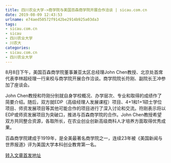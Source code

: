 ```yaml
---
title: 四川农业大学->商学院与美国百森商学院开展合作洽谈 | sicau.com.cn
date: 2019-08-09 12:43:53
urlname: e74aed50572f9142be2914b925a03da3
tags: 
- sicau.com.cn
- sicau
- 四川农业大学
- 川农大
categories:
- sicau.com.cn
- 四川农业大学
---
```



8月8日下午，美国百森商学院董事兼亚太区总经理John Chen教授、北京处首席代表李林超经理一行来校与商学院开展合作洽谈。商学院院长符刚、副院长王冲参加了座谈会。

John Chen教授和符刚分别就自身学校概况、办学层次、专业和取得的成绩作了简要介绍。随后，双方就EDP（高级经理人发展课程）项目、4+1和1+1硕士学位项目、师资发展项目等其他可能合作的项目进行了深入讨论和交流。符刚表示将以EDP或师资发展项目为突破口，推进与百森商学院的合作。John Chen教授希望双方共同整合资源，各取所长，在农业创业创新高级商科人才培养方面取得优秀成果。

百森商学院建成于1919年，是全美最著名商学院之一，连续23年被《美国新闻与世界报道》评为美国大学本科创业教育第一名。





[转入文章首发地址](https://news.sicau.edu.cn/info/1078/52769.htm)